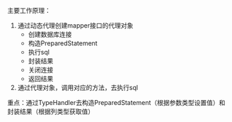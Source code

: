 主要工作原理：
1. 通过动态代理创建mapper接口的代理对象
   - 创建数据库连接
   - 构造PreparedStatement
   - 执行sql
   - 封装结果
   - 关闭连接
   - 返回结果
2. 通过代理对象，调用对应的方法，去执行sql

重点：通过TypeHandler去构造PreparedStatement（根据参数类型设置值）和封装结果（根据列类型获取值）